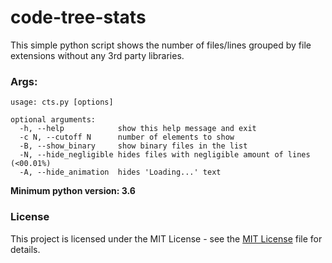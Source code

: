 # code-tree-stats

This simple python script shows the number of files/lines grouped by file extensions without any 3rd party libraries.

### Args:

```
usage: cts.py [options]

optional arguments:
  -h, --help            show this help message and exit
  -c N, --cutoff N      number of elements to show
  -B, --show_binary     show binary files in the list
  -N, --hide_negligible hides files with negligible amount of lines (<00.01%)
  -A, --hide_animation  hides 'Loading...' text
```

**Minimum python version: 3.6**

### License

This project is licensed under the MIT License - see the [MIT License](LICENSE) file for details.
